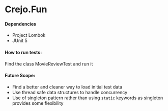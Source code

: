 # Crejo.Fun

#### Dependencies
* Project Lombok
* JUnit 5

#### How to run tests:
Find the class MovieReviewTest and run it

#### Future Scope:
* Find a better and cleaner way to load initial test data
* Use thread safe data structures to handle concurrency
* Use of singleton pattern rather than using ```static``` keywords as singleton provides some flexibility
